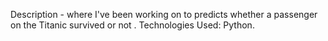 Description - where I've been working on to predicts whether a passenger on the Titanic survived or not .
Technologies Used: Python.
